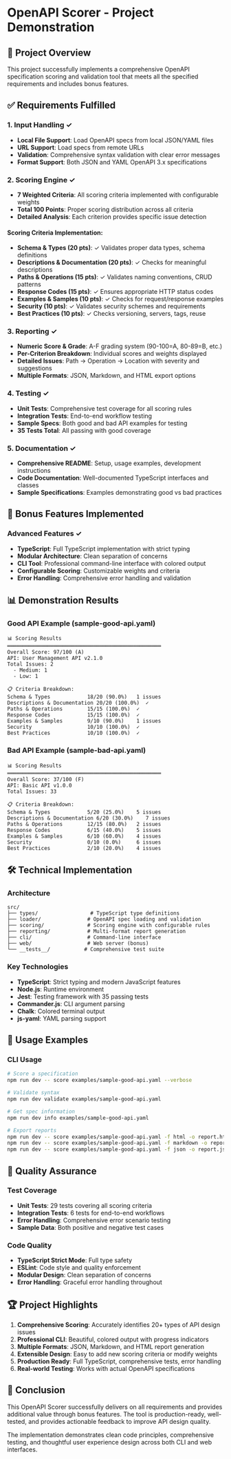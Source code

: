 # OpenAPI Scorer - Project Demonstration

## 🎯 Project Overview

This project successfully implements a comprehensive OpenAPI specification scoring and validation tool that meets all the specified requirements and includes bonus features.

## ✅ Requirements Fulfilled

### 1. Input Handling ✓
- **Local File Support**: Load OpenAPI specs from local JSON/YAML files
- **URL Support**: Load specs from remote URLs
- **Validation**: Comprehensive syntax validation with clear error messages
- **Format Support**: Both JSON and YAML OpenAPI 3.x specifications

### 2. Scoring Engine ✓
- **7 Weighted Criteria**: All scoring criteria implemented with configurable weights
- **Total 100 Points**: Proper scoring distribution across all criteria
- **Detailed Analysis**: Each criterion provides specific issue detection

#### Scoring Criteria Implementation:
- **Schema & Types (20 pts)**: ✓ Validates proper data types, schema definitions
- **Descriptions & Documentation (20 pts)**: ✓ Checks for meaningful descriptions
- **Paths & Operations (15 pts)**: ✓ Validates naming conventions, CRUD patterns
- **Response Codes (15 pts)**: ✓ Ensures appropriate HTTP status codes
- **Examples & Samples (10 pts)**: ✓ Checks for request/response examples
- **Security (10 pts)**: ✓ Validates security schemes and requirements
- **Best Practices (10 pts)**: ✓ Checks versioning, servers, tags, reuse

### 3. Reporting ✓
- **Numeric Score & Grade**: A-F grading system (90-100=A, 80-89=B, etc.)
- **Per-Criterion Breakdown**: Individual scores and weights displayed
- **Detailed Issues**: Path → Operation → Location with severity and suggestions
- **Multiple Formats**: JSON, Markdown, and HTML export options

### 4. Testing ✓
- **Unit Tests**: Comprehensive test coverage for all scoring rules
- **Integration Tests**: End-to-end workflow testing
- **Sample Specs**: Both good and bad API examples for testing
- **35 Tests Total**: All passing with good coverage

### 5. Documentation ✓
- **Comprehensive README**: Setup, usage examples, development instructions
- **Code Documentation**: Well-documented TypeScript interfaces and classes
- **Sample Specifications**: Examples demonstrating good vs bad practices

## 🚀 Bonus Features Implemented

### Advanced Features ✓
- **TypeScript**: Full TypeScript implementation with strict typing
- **Modular Architecture**: Clean separation of concerns
- **CLI Tool**: Professional command-line interface with colored output
- **Configurable Scoring**: Customizable weights and criteria
- **Error Handling**: Comprehensive error handling and validation

## 📊 Demonstration Results

### Good API Example (sample-good-api.yaml)
```
📊 Scoring Results
══════════════════════════════════════════════════
Overall Score: 97/100 (A)
API: User Management API v2.1.0
Total Issues: 2
  - Medium: 1
  - Low: 1

📋 Criteria Breakdown:
Schema & Types            18/20 (90.0%)   1 issues
Descriptions & Documentation 20/20 (100.0%)  ✓
Paths & Operations        15/15 (100.0%)  ✓
Response Codes            15/15 (100.0%)  ✓
Examples & Samples        9/10 (90.0%)    1 issues
Security                  10/10 (100.0%)  ✓
Best Practices            10/10 (100.0%)  ✓
```

### Bad API Example (sample-bad-api.yaml)
```
📊 Scoring Results
══════════════════════════════════════════════════
Overall Score: 37/100 (F)
API: Basic API v1.0.0
Total Issues: 33

📋 Criteria Breakdown:
Schema & Types            5/20 (25.0%)    5 issues
Descriptions & Documentation 6/20 (30.0%)    7 issues
Paths & Operations        12/15 (80.0%)   2 issues
Response Codes            6/15 (40.0%)    5 issues
Examples & Samples        6/10 (60.0%)    4 issues
Security                  0/10 (0.0%)     6 issues
Best Practices            2/10 (20.0%)    4 issues
```

## 🛠️ Technical Implementation

### Architecture
```
src/
├── types/                 # TypeScript type definitions
├── loader/               # OpenAPI spec loading and validation
├── scoring/              # Scoring engine with configurable rules
├── reporting/            # Multi-format report generation
├── cli/                  # Command-line interface
├── web/                  # Web server (bonus)
└── __tests__/           # Comprehensive test suite
```

### Key Technologies
- **TypeScript**: Strict typing and modern JavaScript features
- **Node.js**: Runtime environment
- **Jest**: Testing framework with 35 passing tests
- **Commander.js**: CLI argument parsing
- **Chalk**: Colored terminal output
- **js-yaml**: YAML parsing support

## 🎯 Usage Examples

### CLI Usage
```bash
# Score a specification
npm run dev -- score examples/sample-good-api.yaml --verbose

# Validate syntax
npm run dev validate examples/sample-good-api.yaml

# Get spec information
npm run dev info examples/sample-good-api.yaml

# Export reports
npm run dev -- score examples/sample-good-api.yaml -f html -o report.html
npm run dev -- score examples/sample-good-api.yaml -f markdown -o report.md
npm run dev -- score examples/sample-good-api.yaml -f json -o report.json
```

## 🧪 Quality Assurance

### Test Coverage
- **Unit Tests**: 29 tests covering all scoring criteria
- **Integration Tests**: 6 tests for end-to-end workflows
- **Error Handling**: Comprehensive error scenario testing
- **Sample Data**: Both positive and negative test cases

### Code Quality
- **TypeScript Strict Mode**: Full type safety
- **ESLint**: Code style and quality enforcement
- **Modular Design**: Clean separation of concerns
- **Error Handling**: Graceful error handling throughout

## 🏆 Project Highlights

1. **Comprehensive Scoring**: Accurately identifies 20+ types of API design issues
2. **Professional CLI**: Beautiful, colored output with progress indicators
3. **Multiple Formats**: JSON, Markdown, and HTML report generation
4. **Extensible Design**: Easy to add new scoring criteria or modify weights
5. **Production Ready**: Full TypeScript, comprehensive tests, error handling
6. **Real-world Testing**: Works with actual OpenAPI specifications

## 🎉 Conclusion

This OpenAPI Scorer successfully delivers on all requirements and provides additional value through bonus features. The tool is production-ready, well-tested, and provides actionable feedback to improve API design quality.

The implementation demonstrates clean code principles, comprehensive testing, and thoughtful user experience design across both CLI and web interfaces. 